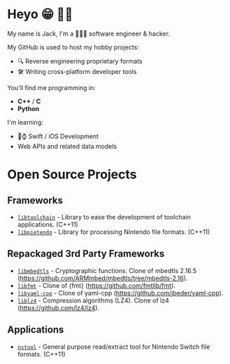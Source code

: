 # Heyo 😁 👋🏻

My name is Jack, I'm a 👨🏻‍💻 software engineer & hacker.

My GitHub is used to host my hobby projects:
* 🔍 Reverse engineering proprietary formats
* 🛠 Writing cross-platform developer tools

You'll find me programming in:
* __C++__ / __C__
* __Python__

I'm learning:
* 📱⌚️ Swift / iOS Development
* Web APIs and related data models

# Open Source Projects
## Frameworks
* [`libtoolchain`](https://github.com/jakcron/libtoolchain) - Library to ease the development of toolchain applications. (C++11)
* [`libpietendo`](https://github.com/jakcron/libpietendo) - Library for processing Nintendo file formats. (C++11)
## Repackaged 3rd Party Frameworks
* [`libmbedtls`](https://github.com/jakcron/libmbedtls) - Cryptographic functions. Clone of mbedtls 2.16.5 (https://github.com/ARMmbed/mbedtls/tree/mbedtls-2.16).
* [`libfmt`](https://github.com/jakcron/libfmt) - Clone of {fmt} (https://github.com/fmtlib/fmt).
* [`libyaml-cpp`](https://github.com/jakcron/libyaml-cpp) - Clone of yaml-cpp (https://github.com/jbeder/yaml-cpp).
* [`liblz4`](https://github.com/jakcron/liblz4) - Compression algorithms (LZ4). Clone of lz4 (https://github.com/lz4/lz4).
## Applications
* [`nstool`](https://github.com/jakcron/nstool) - General purpose read/extract tool for Nintendo Switch file formats. (C++11)

